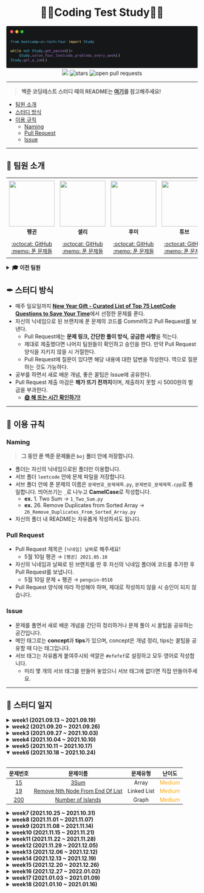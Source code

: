 <div align="center">
  <h1>👨‍💻Coding Test Study👩‍💻</h1>
  <img src='./logo.png' alt='logo'>
  <br/>
  <a href="https://hits.seeyoufarm.com"><img src="https://hits.seeyoufarm.com/api/count/incr/badge.svg?url=https%3A%2F%2Fgithub.com%2Fboostcamp-ai-tech-4%2Fcoding-test-study&count_bg=%2379C83D&title_bg=%23555555&icon=&icon_color=%23E7E7E7&title=hits&edge_flat=false"/></a>
  <img src="https://img.shields.io/github/stars/boostcamp-ai-tech-4/coding-test-study" alt="stars"/>
  <img src="https://img.shields.io/github/issues-pr/boostcamp-ai-tech-4/coding-test-study" alt="open pull requests"/>
</div>

---

> **백준 코딩테스트 스터디 때의 README는 [여기](/README_BOJ.md)를 참고해주세요!**

- [팀원 소개](#-팀원-소개)
- [스터디 방식](#-스터디-방식)
- [이용 규칙](#-이용-규칙)
  - [Naming](#naming)
  - [Pull Request](#pull-request)
  - [Issue](#issue)

---

## 👋 팀원 소개

<table>
    <tr height="160px">
        <td align="center" width="150px">
            <a href="https://github.com/CoodingPenguin"><img height="120px" width="120px" src="https://avatars.githubusercontent.com/u/37505775?s=460&u=44732fef53503e63d47192ce5c2de747eff5f0c6&v=4"/></a>
            <br />
            <strong>펭귄</strong>
        </td>
        <td align="center" width="150px">
            <a href="https://github.com/bsm8734"><img height="120px" width="120px" src="https://avatars.githubusercontent.com/u/35002768?s=460&v=4"/></a>
            <br />
            <strong>샐리</strong>
        </td>
        <td align="center" width="150px">
            <a href="https://github.com/opijae"><img height="120px" width="120px" src="https://avatars.githubusercontent.com/u/26226101?v=4"/></a>
            <br />
            <strong>후미</strong>
        </td>
        <td align="center" width="150px">
            <a href="https://github.com/peacecheejecake"><img height="120px" width="120px" src="https://avatars.githubusercontent.com/u/29668380?v=4"/></a>
            <br />
            <strong>튜브</strong>
        </td>
        <td align="center" width="150px">
            <a href="https://github.com/keeprainy"><img height="120px" width="120px" src="https://avatars.githubusercontent.com/u/38286295?v=4"/></a>
            <br />
            <strong>서폿</strong>
        </td>
    </tr>
    <tr height="50px">
        <td align="center">
            <a href="https://github.com/coodingpenguin">:octocat: GitHub</a>
            <br />
            <a href="./coodingpenguin">:memo: 푼 문제들</a>
        </td>
        <td align="center">
            <a href="https://github.com/bsm8734">:octocat: GitHub</a>
            <br />
            <a href="./sally">:memo: 푼 문제들</a>
        <td align="center">
            <a href="https://github.com/opijae">:octocat: GitHub</a>
            <br />
            <a href="./opijae">:memo: 푼 문제들</a>
        </td>
        <td align="center">
            <a href="https://github.com/peacecheejecake">:octocat: GitHub</a>
            <br />
            <a href="./peacecheejecake">:memo: 푼 문제들</a>
        </td>
        <td align="center">
            <a href="https://github.com/keeprainy">:octocat: GitHub</a>
            <br />
            <a href="./keeprainy">:memo: 푼 문제들</a>
        </td>
    </tr>
</table>

<details>
    <summary><strong>🎓 이전 팀원</strong></summary>
    <br/>
    <table>
        <tr height="160px">
            <td align="center" width="150px">
                <a href="https://github.com/changwoomon"><img height="120px" width="120px" src="https://avatars.githubusercontent.com/u/59998179?s=460&u=3a7c94b4d803a79b0bd947e184838607f0bf18c7&v=4"/></a>
                <br />
                <strong>원딜</strong>
            </td>
          <td align="center" width="150px">
            <a href="https://github.com/osmosm7"><img height="120px" width="120px" src="https://avatars.githubusercontent.com/u/48181287?v=4"/></a>
            <br />
            <strong>구너</strong>
          </td>
          <td align="center" width="150px">
            <a href="hhttps://github.com/dkswndms4782"><img height="120px" width="120px" src="https://avatars.githubusercontent.com/u/59716219?v=4"/></a>
            <br />
            <strong>감자</strong>
          </td>
      </tr>
        <tr height="50px">
            <td align="center">
                <a href="https://github.com/changwoomon">:octocat: GitHub</a>
                <br />
                <a href="./changwoomon">:memo: 푼 문제들</a>
            </td>
            <td align="center">
              <a href="https://github.com/osmosm7">:octocat: GitHub</a>
              <br />
              <a href="./osmosm7">:memo: 푼 문제들</a>
            </td>
            <td align="center">
              <a href="https://github.com/dkswndms4782">:octocat: GitHub</a>
              <br />
              <a href="./dkswndms4782">:memo: 푼 문제들</a>
            </td>
        </tr>
    </table>
</details>

## ✒ 스터디 방식

- 매주 일요일까지 <strong>[New Year Gift - Curated List of Top 75 LeetCode Questions to Save Your Time](https://www.teamblind.com/post/New-Year-Gift---Curated-List-of-Top-75-LeetCode-Questions-to-Save-Your-Time-OaM1orEU)</strong>에서 선정한 문제를 푼다.
- 자신의 닉네임으로 된 브랜치에 푼 문제의 코드를 Commit하고 Pull Request를 보낸다.
  - Pull Request에는 **문제 링크, 간단한 풀이 방식, 궁금한 사항**을 적는다.
  - 제대로 제출했다면 나머지 팀원들이 확인하고 승인을 한다. 만약 Pull Request 양식을 지키지 않을 시 거절한다.
  - Pull Request에 질문이 있다면 해당 내용에 대한 답변을 작성한다. 역으로 질문하는 것도 가능하다.
- 공부를 하면서 새로 배운 개념, 좋은 꿀팁은 Issue에 공유한다.
- Pull Request 제출 마감은 **해가 뜨기 전까지**이며, 제출하지 못할 시 5000원의 벌금을 부과한다.
  - **[🌞 해 뜨는 시간 확인하기!](https://www.google.com/search?q=%EC%9D%BC%EC%B6%9C%EC%8B%9C%EA%B0%84)**

---

## 📌 이용 규칙

### Naming

> **그 동안 푼 백준 문제들은 `boj` 폴더 안에 저장합니다.**

- 폴더는 자신의 닉네임으로된 폴더만 이용합니다.
- 서브 폴더 `leetcode` 안에 문제 파일을 저장합니다.
- 서브 폴더 안에 푼 문제의 이름은 `문제번호_문제제목.py`, `문제번호_문제제목.cpp`로 통일합니다. 띄어쓰기는 `_`로 나누고 **CamelCase**로 작성합니다.
  - **ex.** 1. Two Sum → `1_Two_Sum.py`
  - **ex.** 26. Remove Duplicates from Sorted Array → `26_Remove_Duplicates_From_Sorted_Array.py`
- 자신의 폴더 내 README는 자유롭게 작성하셔도 됩니다.

### Pull Request

- Pull Request 제목은 `[닉네임] 날짜`로 해주세요!
  - 5월 10일 펭귄 → `[펭귄] 2021.05.10`
- 자신의 닉네임과 날짜로 된 브랜치를 딴 후 자신의 닉네임 폴더에 코드를 추가한 후 Pull Request를 보냅니다.
  - 5월 10일 문제 + 펭귄 → `penguin-0510`
- Pull Request 양식에 따라 작성해야 하며, 제대로 작성하지 않을 시 승인이 되지 않습니다.

### Issue

- 문제를 풀면서 새로 배운 개념을 간단히 정리하거나 문제 풀이 시 꿀팁을 공유하는 공간입니다.
- 메인 태그로는 **concept**과 **tips**가 있으며, concept은 개념 정리, tips는 꿀팁을 공유할 때 다는 태그입니다.
- 서브 태그는 자유롭게 붙여주시되 색깔은 `#efefef`로 설정하고 모두 영어로 작성합니다.
  - 미리 몇 개의 서브 태그를 만들어 놓았으니 서브 태그에 없다면 직접 만들어주세요.

---

## 📝 스터디 일지

<details markdown="1">
<summary><strong>week1 (2021.09.13 ~ 2021.09.19)</summary></strong>

<br/>

|                               문제번호                                |                                             문제이름                                              | 문제유형 |                난이도                 |
| :-------------------------------------------------------------------: | :-----------------------------------------------------------------------------------------------: | :------: | :-----------------------------------: |
|              [1](https://leetcode.com/problems/two-sum/)              |                         [Two Sum](https://leetcode.com/problems/two-sum/)                         |  Array   | <span style="color:green">Easy</span> |
| [121](https://leetcode.com/problems/best-time-to-buy-and-sell-stock/) | [Best Time to Buy and Sell Stock](https://leetcode.com/problems/best-time-to-buy-and-sell-stock/) |  Array   | <span style="color:green">Easy</span> |
|       [217](https://leetcode.com/problems/contains-duplicate/)        |              [Contains Duplicate](https://leetcode.com/problems/contains-duplicate/)              |  Array   | <span style="color:green">Easy</span> |
|  [238](https://leetcode.com/problems/product-of-array-except-self/)   |    [Product of Array Except Self](https://leetcode.com/problems/product-of-array-except-self/)    |  Array   | <span style="color:green">Easy</span> |

</details>

<details markdown="1">
<summary><strong>week2 (2021.09.20 ~ 2021.09.26)</summary></strong>

<br/>

|                             문제번호                              |                                        문제이름                                         |      문제유형       |                  난이도                  |
| :---------------------------------------------------------------: | :-------------------------------------------------------------------------------------: | :-----------------: | :--------------------------------------: |
|        [338](https://leetcode.com/problems/counting-bits/)        |              [Counting Bits](https://leetcode.com/problems/counting-bits/)              |       Binary        |  <span style="color:green">Easy</span>   |
| [1143](https://leetcode.com/problems/longest-common-subsequence/) | [Longest Common Subsequence](https://leetcode.com/problems/longest-common-subsequence/) | Dynamic Programming | <span style="color:orange">Medium</span> |

</details>

<details markdown="1">
<summary><strong>week3 (2021.09.27 ~ 2021.10.03)</summary></strong>

<br/>

|                              문제번호                              |                                          문제이름                                           |      문제유형       |                  난이도                  |
| :----------------------------------------------------------------: | :-----------------------------------------------------------------------------------------: | :-----------------: | :--------------------------------------: |
|       [20](https://leetcode.com/problems/valid-parentheses/)       |            [Valid Parentheses](https://leetcode.com/problems/valid-parentheses/)            |       String        |  <span style="color:green">Easy</span>   |
| [128](https://leetcode.com/problems/longest-consecutive-sequence/) | [Longest Consecutive Sequence](https://leetcode.com/problems/longest-consecutive-sequence/) |        Graph        | <span style="color:orange">Medium</span> |
|           [55](https://leetcode.com/problems/jump-game/)           |                    [Jump Game](https://leetcode.com/problems/jump-game/)                    | Dynamic Programming | <span style="color:orange">Medium</span> |
|      [39](https://leetcode.com/problems/combination-sum-iv/)       |            [Combination Sum](https://leetcode.com/problems/combination-sum-iv/)             | Dynamic Programming | <span style="color:orange">Medium</span> |

</details>

<details markdown="1">
<summary><strong>week4 (2021.10.04 ~ 2021.10.10)</summary></strong>

<br/>

|                             문제번호                             |                                         문제이름                                          |  문제유형   |                  난이도                  |
| :--------------------------------------------------------------: | :---------------------------------------------------------------------------------------: | :---------: | :--------------------------------------: |
|        [190](https://leetcode.com/problems/reverse-bits/)        |                [Reverse Bits](https://leetcode.com/problems/reverse-bits/)                |   Binary    |  <span style="color:green">Easy</span>   |
| [98](https://leetcode.com/problems/validate-binary-search-tree/) | [Validate Binary Search Tree](https://leetcode.com/problems/validate-binary-search-tree/) |    Tree     | <span style="color:orange">Medium</span> |
|        [143](https://leetcode.com/problems/reorder-list/)        |                [Reorder List](https://leetcode.com/problems/reorder-list/)                | Linked List | <span style="color:orange">Medium</span> |
|         [79](https://leetcode.com/problems/word-search/)         |                 [Word Search](https://leetcode.com/problems/word-search/)                 |   Matrix    | <span style="color:orange">Medium</span> |

</details>

<details markdown="1">
<summary><strong>week5 (2021.10.11 ~ 2021.10.17)</summary></strong>

<br/>

|                            문제번호                             |                                       문제이름                                        |      문제유형       |                  난이도                  |
| :-------------------------------------------------------------: | :-----------------------------------------------------------------------------------: | :-----------------: | :--------------------------------------: |
|       [242](https://leetcode.com/problems/valid-anagram/)       |             [Valid Anagram](https://leetcode.com/problems/valid-anagram/)             |       String        |  <span style="color:green">Easy</span>   |
| [435](https://leetcode.com/problems/non-overlapping-intervals/) | [Non-overlapping Intervals](https://leetcode.com/problems/non-overlapping-intervals/) |      Interval       | <span style="color:orange">Medium</span> |
|      [207](https://leetcode.com/problems/course-schedule/)      |           [Course Schedule](https://leetcode.com/problems/course-schedule/)           |        Graph        | <span style="color:orange">Medium</span> |
|        [139](https://leetcode.com/problems/word-break/)         |            [Word Break Problem](https://leetcode.com/problems/word-break/)            | Dynamic Programming | <span style="color:orange">Medium</span> |

</details>

<details markdown="1" open>
<summary><strong>week6 (2021.10.18 ~ 2021.10.24)</summary></strong>

<br/>

|                               문제번호                                |                                              문제이름                                               |  문제유형   |                  난이도                  |
| :-------------------------------------------------------------------: | :-------------------------------------------------------------------------------------------------: | :---------: | :--------------------------------------: |
|               [15](https://leetcode.com/problems/3sum/)               |                             [3Sum](https://leetcode.com/problems/3sum/)                             |    Array    | <span style="color:orange">Medium</span> |
| [19](https://leetcode.com/problems/remove-nth-node-from-end-of-list/) | [Remove Nth Node From End Of List](https://leetcode.com/problems/remove-nth-node-from-end-of-list/) | Linked List | <span style="color:orange">Medium</span> |
|        [200](https://leetcode.com/problems/number-of-islands/)        |                [Number of Islands](https://leetcode.com/problems/number-of-islands/)                |    Graph    | <span style="color:orange">Medium</span> |

</details>

<details markdown="1">
<summary><strong>week7 (2021.10.25 ~ 2021.10.31)</summary></strong>

<br/>

|                                       문제번호                                       |                                                    문제이름                                                    |      문제유형       |                  난이도                  |
| :----------------------------------------------------------------------------------: | :------------------------------------------------------------------------------------------------------------: | :-----------------: | :--------------------------------------: |
| [235](https://leetcode.com/problems/lowest-common-ancestor-of-a-binary-search-tree/) | [Lowest Common Ancestor of BST](https://leetcode.com/problems/lowest-common-ancestor-of-a-binary-search-tree/) |        Tree         |  <span style="color:green">Easy</span>   |
|            [347](https://leetcode.com/problems/top-k-frequent-elements/)             |               [Top K Frequent Elements](https://leetcode.com/problems/top-k-frequent-elements/)                |        Heap         | <span style="color:orange">Medium</span> |
|                  [62](https://leetcode.com/problems/unique-paths/)                   |                          [Unique Paths](https://leetcode.com/problems/unique-paths/)                           | Dynamic Programming | <span style="color:orange">Medium</span> |
|          [5](https://leetcode.com/problems/longest-palindromic-substring/)           |         [Longest Palindromic Substring](https://leetcode.com/problems/longest-palindromic-substring/)          |       String        | <span style="color:orange">Medium</span> |

</details>

<details markdown="1">
<summary><strong>week8 (2021.11.01 ~ 2021.11.07)</summary></strong>

<br/>

|                                문제번호                                 |                                               문제이름                                                |      문제유형       |                  난이도                  |
| :---------------------------------------------------------------------: | :---------------------------------------------------------------------------------------------------: | :-----------------: | :--------------------------------------: |
|       [21](https://leetcode.com/problems/merge-two-sorted-lists/)       |            [Merge Two Sorted Lists](https://leetcode.com/problems/merge-two-sorted-lists/)            |     Linked List     |  <span style="color:green">Easy</span>   |
|            [322](https://leetcode.com/problems/coin-change/)            |                       [Coin Change](https://leetcode.com/problems/coin-change/)                       | Dynamic Programming | <span style="color:orange">Medium</span> |
| [102](https://leetcode.com/problems/binary-tree-level-order-traversal/) | [Binary Tree Level Order Traversal](https://leetcode.com/problems/binary-tree-level-order-traversal/) |        Tree         | <span style="color:orange">Medium</span> |
|   [230](https://leetcode.com/problems/kth-smallest-element-in-a-bst/)   |     [Kth Smallest Element in a BST](https://leetcode.com/problems/kth-smallest-element-in-a-bst/)     |        Tree         | <span style="color:orange">Medium</span> |

</details>

<details markdown="1">
<summary><strong>week9 (2021.11.08 ~ 2021.11.14)</summary></strong>

<br/>

|                                            문제번호                                             |                                                                       문제이름                                                                        |      문제유형       |                  난이도                  |
| :---------------------------------------------------------------------------------------------: | :---------------------------------------------------------------------------------------------------------------------------------------------------: | :-----------------: | :--------------------------------------: |
|                    [226](https://leetcode.com/problems/invert-binary-tree/)                     |                                     [Invert/Flip Binary Tree](https://leetcode.com/problems/invert-binary-tree/)                                      |        Tree         |  <span style="color:green">Easy</span>   |
|                  [647](https://leetcode.com/problems/palindromic-substrings/)                   |                                    [Palindromic Substrings](https://leetcode.com/problems/palindromic-substrings/)                                    |       String        | <span style="color:orange">Medium</span> |
| [105](https://leetcode.com/problems/construct-binary-tree-from-preorder-and-inorder-traversal/) | [Construct Binary Tree from Preorder and Inorder Traversal](https://leetcode.com/problems/construct-binary-tree-from-preorder-and-inorder-traversal/) |        Tree         | <span style="color:orange">Medium</span> |
|                        [91](https://leetcode.com/problems/decode-ways/)                         |                                               [Decode Ways](https://leetcode.com/problems/decode-ways/)                                               | Dynamic Programming | <span style="color:orange">Medium</span> |

</details>

<details markdown="1">
<summary><strong>week10 (2021.11.15 ~ 2021.11.21)</summary></strong>

<br/>

|                                   문제번호                                    |                                                     문제이름                                                      |  문제유형   |                  난이도                  |
| :---------------------------------------------------------------------------: | :---------------------------------------------------------------------------------------------------------------: | :---------: | :--------------------------------------: |
|      [104](https://leetcode.com/problems/maximum-depth-of-binary-tree/)       |            [Maximum Depth of Binary Tree](https://leetcode.com/problems/maximum-depth-of-binary-tree/)            |    Tree     |  <span style="color:green">Easy</span>   |
|       [208](https://leetcode.com/problems/implement-trie-prefix-tree/)        |             [Implement Trie (Prefix Tree)](https://leetcode.com/problems/implement-trie-prefix-tree/)             |    Tree     | <span style="color:orange">Medium</span> |
| [424](https://leetcode.com/problems/longest-repeating-character-replacement/) | [Longest Repeating Character Replacement](https://leetcode.com/problems/longest-repeating-character-replacement/) |   String    | <span style="color:orange">Medium</span> |
|           [206](https://leetcode.com/problems/reverse-linked-list/)           |                    [Reverse a Linked List](https://leetcode.com/problems/reverse-linked-list/)                    | Linked List | <span style="color:orange">Medium</span> |

</details>

<details markdown="1">
<summary><strong>week11 (2021.11.22 ~ 2021.11.28)</summary></strong>

<br/>

|                                    문제번호                                     |                                            문제이름                                             | 문제유형 |                  난이도                  |
| :-----------------------------------------------------------------------------: | :---------------------------------------------------------------------------------------------: | :------: | :--------------------------------------: |
|              [268](https://leetcode.com/problems/missing-number/)               |                 [Missing Number](https://leetcode.com/problems/missing-number/)                 |  Binary  |  <span style="color:green">Easy</span>   |
| [211](https://leetcode.com/problems/add-and-search-word-data-structure-design/) | [Add and Search Word](https://leetcode.com/problems/add-and-search-word-data-structure-design/) |   Tree   | <span style="color:orange">Medium</span> |
|              [57](https://leetcode.com/problems/insert-interval/)               |                [Insert Interval](https://leetcode.com/problems/insert-interval/)                | Interval | <span style="color:orange">Medium</span> |
|            [23](https://leetcode.com/problems/merge-k-sorted-lists/)            |           [Merge K Sorted Lists](https://leetcode.com/problems/merge-k-sorted-lists/)           |   Heap   |   <span style="color:red">Hard</span>    |

</details>

<details markdown="1">
<summary><strong>week12 (2021.11.29 ~ 2021.12.05)</summary></strong>

<br/>

|                           문제번호                            |                                      문제이름                                       | 문제유형 |                  난이도                  |
| :-----------------------------------------------------------: | :---------------------------------------------------------------------------------: | :------: | :--------------------------------------: |
|        [100](https://leetcode.com/problems/same-tree/)        |                [Same Tree](https://leetcode.com/problems/same-tree/)                |   Tree   |  <span style="color:green">Easy</span>   |
|       [48](https://leetcode.com/problems/rotate-image/)       |             [Rotate Image](https://leetcode.com/problems/rotate-image/)             |  Matrix  | <span style="color:orange">Medium</span> |
| [76](https://leetcode.com/problems/minimum-window-substring/) | [Minimum Window Substring](https://leetcode.com/problems/minimum-window-substring/) |  String  |   <span style="color:red">Hard</span>    |

</details>

<details markdown="1">
<summary><strong>week13 (2021.12.06 ~ 2021.12.12)</summary></strong>

<br/>

|                              문제번호                              |                                          문제이름                                           | 문제유형 |                  난이도                  |
| :----------------------------------------------------------------: | :-----------------------------------------------------------------------------------------: | :------: | :--------------------------------------: |
|       [125](https://leetcode.com/problems/valid-palindrome/)       |             [Valid Palindrome](https://leetcode.com/problems/valid-palindrome/)             |  String  |  <span style="color:green">Easy</span>   |
|         [133](https://leetcode.com/problems/clone-graph/)          |                  [Clone Graph](https://leetcode.com/problems/clone-graph/)                  |  Graph   | <span style="color:orange">Medium</span> |
|        [49](https://leetcode.com/problems/group-anagrams/)         |               [Group Anagrams](https://leetcode.com/problems/group-anagrams/)               |  String  | <span style="color:orange">Medium</span> |
| [124](https://leetcode.com/problems/binary-tree-maximum-path-sum/) | [Binary Tree Maximum Path Sum](https://leetcode.com/problems/binary-tree-maximum-path-sum/) |   Tree   |   <span style="color:red">Hard</span>    |

</details>

<details markdown="1">
<summary><strong>week14 (2021.12.13 ~ 2021.12.19)</summary></strong>

<br/>

|                             문제번호                              |                                         문제이름                                          |  문제유형   |                  난이도                  |
| :---------------------------------------------------------------: | :---------------------------------------------------------------------------------------: | :---------: | :--------------------------------------: |
|      [191](https://leetcode.com/problems/number-of-1-bits/)       |            [Number of 1 Bits](https://leetcode.com/problems/number-of-1-bits/)            |   Binary    |  <span style="color:green">Easy</span>   |
| [417](https://leetcode.com/problems/pacific-atlantic-water-flow/) | [Pacific Atlantic Water Flow](https://leetcode.com/problems/pacific-atlantic-water-flow/) |    Graph    | <span style="color:orange">Medium</span> |
|  [11](https://leetcode.com/problems/container-with-most-water/)   |   [Container With Most Water](https://leetcode.com/problems/container-with-most-water/)   |    Array    | <span style="color:orange">Medium</span> |
|     [23](https://leetcode.com/problems/merge-k-sorted-lists/)     |        [Merge K Sorted Lists](https://leetcode.com/problems/merge-k-sorted-lists/)        | Linked List |   <span style="color:red">Hard</span>    |

</details>

<details markdown="1">
<summary><strong>week15 (2021.12.20 ~ 2021.12.26)</summary></strong>

<br/>

|                                      문제번호                                      |                                                            문제이름                                                             |      문제유형       |                  난이도                  |
| :--------------------------------------------------------------------------------: | :-----------------------------------------------------------------------------------------------------------------------------: | :-----------------: | :--------------------------------------: |
|                [70](https://leetcode.com/problems/climbing-stairs/)                |                                [Climbing Stairs](https://leetcode.com/problems/climbing-stairs/)                                | Dynamic Programming |  <span style="color:green">Easy</span>   |
|                 [54](https://leetcode.com/problems/spiral-matrix/)                 |                                  [Spiral Matrix](https://leetcode.com/problems/spiral-matrix/)                                  |       Matrix        | <span style="color:orange">Medium</span> |
| [3](https://leetcode.com/problems/longest-substring-without-repeating-characters/) | [Longest Substring Without Repeating Characters](https://leetcode.com/problems/longest-substring-without-repeating-characters/) |       String        | <span style="color:orange">Medium</span> |
|         [295](https://leetcode.com/problems/find-median-from-data-stream/)         |                   [Find Median from Data Stream](https://leetcode.com/problems/find-median-from-data-stream/)                   |        Heap         |   <span style="color:red">Hard</span>    |

</details>

<details markdown="1">
<summary><strong>week16 (2021.12.27 ~ 2022.01.02)</summary></strong>

<br/>

|                           문제번호                            |                                     문제이름                                      |      문제유형       |                  난이도                  |
| :-----------------------------------------------------------: | :-------------------------------------------------------------------------------: | :-----------------: | :--------------------------------------: |
| [572](https://leetcode.com/problems/subtree-of-another-tree/) | [Subtree of Another Tree](https://leetcode.com/problems/subtree-of-another-tree/) |        Tree         |  <span style="color:green">Easy</span>   |
|    [141](https://leetcode.com/problems/linked-list-cycle/)    | [Detect Cycle in a Linked List](https://leetcode.com/problems/linked-list-cycle/) |     Linked List     | <span style="color:orange">Medium</span> |
|     [213](https://leetcode.com/problems/house-robber-ii/)     |         [House Robber II](https://leetcode.com/problems/house-robber-ii/)         | Dynamic Programming | <span style="color:orange">Medium</span> |

</details>

<details markdown="1">
<summary><strong>week17 (2021.01.03 ~ 2021.01.09)</summary></strong>

<br/>

|                               문제번호                               |                                            문제이름                                             |      문제유형       |                  난이도                  |
| :------------------------------------------------------------------: | :---------------------------------------------------------------------------------------------: | :-----------------: | :--------------------------------------: |
|        [73](https://leetcode.com/problems/set-matrix-zeroes/)        |              [Set Matrix Zeroes](https://leetcode.com/problems/set-matrix-zeroes/)              |       Matrix        | <span style="color:orange">Medium</span> |
|          [198](https://leetcode.com/problems/house-robber/)          |                   [House Robber](https://leetcode.com/problems/house-robber/)                   | Dynamic Programming | <span style="color:orange">Medium</span> |
| [300](https://leetcode.com/problems/longest-increasing-subsequence/) | [Longest Increasing Subsequence](https://leetcode.com/problems/longest-increasing-subsequence/) | Dynamic Programming | <span style="color:orange">Medium</span> |
|         [212](https://leetcode.com/problems/word-search-ii/)         |                 [Word Search II](https://leetcode.com/problems/word-search-ii/)                 |        Tree         |   <span style="color:red">Hard</span>    |

</details>

<details markdown="1">
<summary><strong>week18 (2021.01.10 ~ 2021.01.16)</summary></strong>

<br/>

|                                  문제번호                                   |                                                   문제이름                                                    | 문제유형 |                  난이도                  |
| :-------------------------------------------------------------------------: | :-----------------------------------------------------------------------------------------------------------: | :------: | :--------------------------------------: |
|            [56](https://leetcode.com/problems/merge-intervals/)             |                       [Merge Intervals](https://leetcode.com/problems/merge-intervals/)                       | Interval | <span style="color:orange">Medium</span> |
|          [371](https://leetcode.com/problems/sum-of-two-integers/)          |                   [Sum of Two Integers](https://leetcode.com/problems/sum-of-two-integers/)                   |  Binary  | <span style="color:orange">Medium</span> |
| [297](https://leetcode.com/problems/serialize-and-deserialize-binary-tree/) | [Serialize and Deserialize Binary Tree](https://leetcode.com/problems/serialize-and-deserialize-binary-tree/) |   Tree   |   <span style="color:red">Hard</span>    |

</details>
